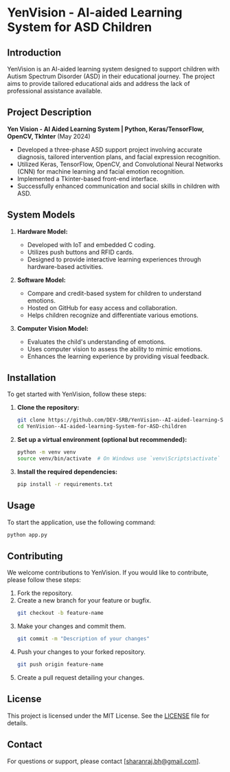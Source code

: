 

# YenVision - AI-aided Learning System for ASD Children

## Introduction
YenVision is an AI-aided learning system designed to support children with Autism Spectrum Disorder (ASD) in their educational journey. The project aims to provide tailored educational aids and address the lack of professional assistance available.

## Project Description
**Yen Vision - AI Aided Learning System | Python, Keras/TensorFlow, OpenCV, TkInter** (May 2024)
- Developed a three-phase ASD support project involving accurate diagnosis, tailored intervention plans, and facial expression recognition.
- Utilized Keras, TensorFlow, OpenCV, and Convolutional Neural Networks (CNN) for machine learning and facial emotion recognition.
- Implemented a Tkinter-based front-end interface.
- Successfully enhanced communication and social skills in children with ASD.

## System Models
1. **Hardware Model:**
   - Developed with IoT and embedded C coding.
   - Utilizes push buttons and RFID cards.
   - Designed to provide interactive learning experiences through hardware-based activities.

2. **Software Model:**
   - Compare and credit-based system for children to understand emotions.
   - Hosted on GitHub for easy access and collaboration.
   - Helps children recognize and differentiate various emotions.

3. **Computer Vision Model:**
   - Evaluates the child's understanding of emotions.
   - Uses computer vision to assess the ability to mimic emotions.
   - Enhances the learning experience by providing visual feedback.

## Installation
To get started with YenVision, follow these steps:

1. **Clone the repository:**
   ```sh
   git clone https://github.com/DEV-SRB/YenVision--AI-aided-learning-System-for-ASD-children.git
   cd YenVision--AI-aided-learning-System-for-ASD-children


2. **Set up a virtual environment (optional but recommended):**
   ```sh
   python -m venv venv
   source venv/bin/activate  # On Windows use `venv\Scripts\activate`
   ```

3. **Install the required dependencies:**
   ```sh
   pip install -r requirements.txt
   ```

## Usage
To start the application, use the following command:

```sh
python app.py
```

## Contributing
We welcome contributions to YenVision. If you would like to contribute, please follow these steps:

1. Fork the repository.
2. Create a new branch for your feature or bugfix.
   ```sh
   git checkout -b feature-name
   ```
3. Make your changes and commit them.
   ```sh
   git commit -m "Description of your changes"
   ```
4. Push your changes to your forked repository.
   ```sh
   git push origin feature-name
   ```
5. Create a pull request detailing your changes.

## License
This project is licensed under the MIT License. See the [LICENSE](LICENSE) file for details.

## Contact
For questions or support, please contact [sharanraj.bh@gmail.com].
